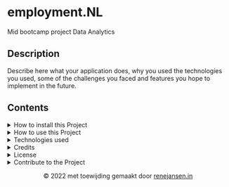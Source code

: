 # employment.NL
Mid bootcamp project Data Analytics 


## Description
Describe here what your application does, why you used the technologies you used, some of the challenges you faced and features you hope to implement in the future.

## Contents

<details><summary>How to install this Project</summary>
<p>
Contents here, if your project is an app
</p>
</details>

<details><summary>How to use this Project</summary>
<p>
Contents here. How to Use Your Project (screenshots possible)
</p>
</details>

<details><summary>Technologies used</summary>
<p>
Contents here. Python 3.6 and all other stuff
</p>
</details>

<details><summary>Credits</summary>
<p>
Contents here. Include Credits (with links)
</p>
</details>

<details><summary>License</summary>
<p>
Contents here. List the License https://choosealicense.com/
</p>
</details>

<details><summary>Contribute to the Project</summary>
<p>
Contents here. How to Contribute to the Project (if it’s an app)
</p>
</details>
<div align="center"><p>© 2022 met toewijding gemaakt door <a href="http://renejansen.in"> renejansen.in</a></p></div>
